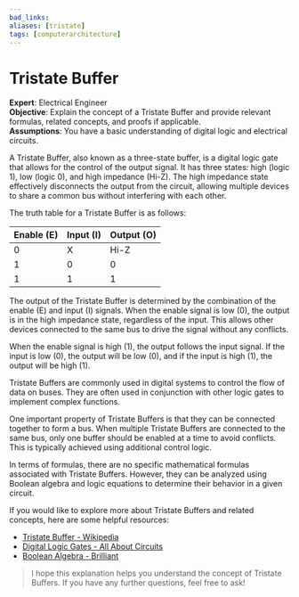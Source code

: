 ```yaml
---
bad_links: 
aliases: [tristate]
tags: [computerarchitecture]
---
```

# Tristate Buffer

**Expert**: Electrical Engineer  
**Objective**: Explain the concept of a Tristate Buffer and provide relevant formulas, related concepts, and proofs if applicable.  
**Assumptions**: You have a basic understanding of digital logic and electrical circuits.

A Tristate Buffer, also known as a three-state buffer, is a digital logic gate that allows for the control of the output signal. It has three states: high (logic 1), low (logic 0), and high impedance (Hi-Z). The high impedance state effectively disconnects the output from the circuit, allowing multiple devices to share a common bus without interfering with each other.

The truth table for a Tristate Buffer is as follows:

| Enable (E) | Input (I) | Output (O) |
|------------|-----------|------------|
| 0          | X         | Hi-Z       |
| 1          | 0         | 0          |
| 1          | 1         | 1          |

The output of the Tristate Buffer is determined by the combination of the enable (E) and input (I) signals. When the enable signal is low (0), the output is in the high impedance state, regardless of the input. This allows other devices connected to the same bus to drive the signal without any conflicts.

When the enable signal is high (1), the output follows the input signal. If the input is low (0), the output will be low (0), and if the input is high (1), the output will be high (1).

Tristate Buffers are commonly used in digital systems to control the flow of data on buses. They are often used in conjunction with other logic gates to implement complex functions.

One important property of Tristate Buffers is that they can be connected together to form a bus. When multiple Tristate Buffers are connected to the same bus, only one buffer should be enabled at a time to avoid conflicts. This is typically achieved using additional control logic.

In terms of formulas, there are no specific mathematical formulas associated with Tristate Buffers. However, they can be analyzed using Boolean algebra and logic equations to determine their behavior in a given circuit.

If you would like to explore more about Tristate Buffers and related concepts, here are some helpful resources:

- [Tristate Buffer - Wikipedia](https://en.wikipedia.org/wiki/Tristate_buffer)
- [Digital Logic Gates - All About Circuits](https://www.allaboutcircuits.com/textbook/digital/chpt-3/digital-logic-gates/)
- [Boolean Algebra - Brilliant](https://brilliant.org/wiki/boolean-algebra/)

> I hope this explanation helps you understand the concept of Tristate Buffers. If you have any further questions, feel free to ask!